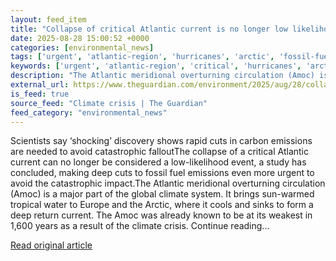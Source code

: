 ```yaml
---
layout: feed_item
title: "Collapse of critical Atlantic current is no longer low likelihood, study finds"
date: 2025-08-28 15:00:52 +0000
categories: [environmental_news]
tags: ['urgent', 'atlantic-region', 'hurricanes', 'arctic', 'fossil-fuels', 'polar-regions', 'emissions']
keywords: ['urgent', 'atlantic-region', 'critical', 'hurricanes', 'arctic', 'collapse', 'fossil-fuels', 'atlantic']
description: "The Atlantic meridional overturning circulation (Amoc) is a major part of the global climate system"
external_url: https://www.theguardian.com/environment/2025/aug/28/collapse-critical-atlantic-current-amoc-no-longer-low-likelihood-study
is_feed: true
source_feed: "Climate crisis | The Guardian"
feed_category: "environmental_news"
---
```


Scientists say ‘shocking’ discovery shows rapid cuts in carbon emissions are needed to avoid catastrophic falloutThe collapse of a critical Atlantic current can no longer be considered a low-likelihood event, a study has concluded, making deep cuts to fossil fuel emissions even more urgent to avoid the catastrophic impact.The Atlantic meridional overturning circulation (Amoc) is a major part of the global climate system. It brings sun-warmed tropical water to Europe and the Arctic, where it cools and sinks to form a deep return current. The Amoc was already known to be at its weakest in 1,600 years as a result of the climate crisis. Continue reading...

[Read original article](https://www.theguardian.com/environment/2025/aug/28/collapse-critical-atlantic-current-amoc-no-longer-low-likelihood-study)

